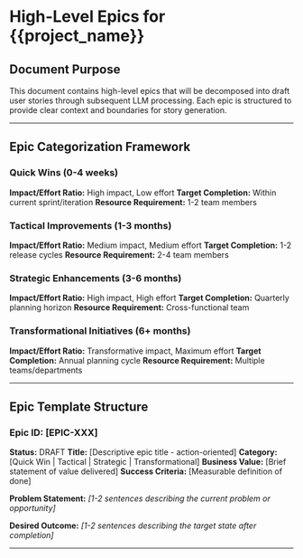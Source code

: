 # High-Level Epics for {{project_name}}

## Document Purpose
This document contains high-level epics that will be decomposed into draft user stories through subsequent LLM processing. Each epic is structured to provide clear context and boundaries for story generation.

---

## Epic Categorization Framework

### Quick Wins (0-4 weeks)
**Impact/Effort Ratio:** High impact, Low effort
**Target Completion:** Within current sprint/iteration
**Resource Requirement:** 1-2 team members

### Tactical Improvements (1-3 months)
**Impact/Effort Ratio:** Medium impact, Medium effort
**Target Completion:** 1-2 release cycles
**Resource Requirement:** 2-4 team members

### Strategic Enhancements (3-6 months)
**Impact/Effort Ratio:** High impact, High effort
**Target Completion:** Quarterly planning horizon
**Resource Requirement:** Cross-functional team

### Transformational Initiatives (6+ months)
**Impact/Effort Ratio:** Transformative impact, Maximum effort
**Target Completion:** Annual planning cycle
**Resource Requirement:** Multiple teams/departments

---

## Epic Template Structure

### Epic ID: [EPIC-XXX]
**Status:** DRAFT
**Title:** [Descriptive epic title - action-oriented]
**Category:** [Quick Win | Tactical | Strategic | Transformational]
**Business Value:** [Brief statement of value delivered]
**Success Criteria:** [Measurable definition of done]

**Problem Statement:**
*[1-2 sentences describing the current problem or opportunity]*

**Desired Outcome:**
*[1-2 sentences describing the target state after completion]*

---
